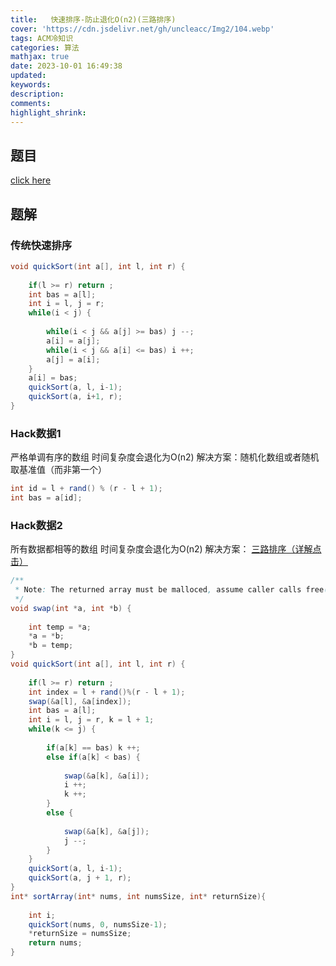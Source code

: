 ```yaml
---
title:   快速排序-防止退化O(n2)(三路排序)
cover: 'https://cdn.jsdelivr.net/gh/uncleacc/Img2/104.webp'
tags: ACM冷知识
categories: 算法
mathjax: true
date: 2023-10-01 16:49:38
updated: 
keywords: 
description: 
comments: 
highlight_shrink: 
---
```



## 题目

 [click here](https://leetcode.cn/problems/sort-an-array/)

## 题解

### 传统快速排序

```java
void quickSort(int a[], int l, int r) {
   
	if(l >= r) return ;
	int bas = a[l];
	int i = l, j = r;
	while(i < j) {
   
		while(i < j && a[j] >= bas) j --;
		a[i] = a[j];
		while(i < j && a[i] <= bas) i ++;
		a[j] = a[i];
	}
	a[i] = bas;
	quickSort(a, l, i-1);
	quickSort(a, i+1, r);
}
```

### Hack数据1

严格单调有序的数组 时间复杂度会退化为O(n2) 解决方案：随机化数组或者随机取基准值（而非第一个）

```java
int id = l + rand() % (r - l + 1);
int bas = a[id];
```

### Hack数据2

所有数据都相等的数组 时间复杂度会退化为O(n2) 解决方案： [三路排序（详解点击）](https://blog.csdn.net/Tanyongyin/article/details/114841898)

```java
/**
 * Note: The returned array must be malloced, assume caller calls free().
 */
void swap(int *a, int *b) {
   
    int temp = *a;
    *a = *b;
    *b = temp;
}
void quickSort(int a[], int l, int r) {
   
	if(l >= r) return ;
    int index = l + rand()%(r - l + 1);
    swap(&a[l], &a[index]);
	int bas = a[l];
	int i = l, j = r, k = l + 1;
	while(k <= j) {
   
        if(a[k] == bas) k ++;
        else if(a[k] < bas) {
   
            swap(&a[k], &a[i]);
            i ++;
            k ++;
        }
        else {
   
            swap(&a[k], &a[j]);
            j --;
        }
    }
	quickSort(a, l, i-1);
	quickSort(a, j + 1, r);
}
int* sortArray(int* nums, int numsSize, int* returnSize){
   
    int i;
    quickSort(nums, 0, numsSize-1);
    *returnSize = numsSize;
    return nums;
}
```

